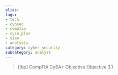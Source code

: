 ```yaml
---
alias: 
tags: 
- tech
- cybsec
- comptia
- cysa_plus
- siem
- analysis
category: cyber_security
subcategory: analyst
---
```

> [!tip] CompTIA CySA+ Objective
> Objective 3.1

# 